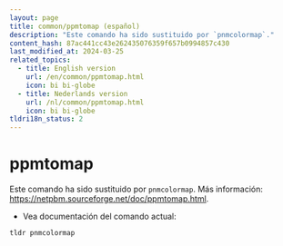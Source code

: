 ```yaml
---
layout: page
title: common/ppmtomap (español)
description: "Este comando ha sido sustituido por `pnmcolormap`."
content_hash: 87ac441cc43e262435076359f657b0994857c430
last_modified_at: 2024-03-25
related_topics:
  - title: English version
    url: /en/common/ppmtomap.html
    icon: bi bi-globe
  - title: Nederlands version
    url: /nl/common/ppmtomap.html
    icon: bi bi-globe
tldri18n_status: 2
---
```

# ppmtomap

Este comando ha sido sustituido por `pnmcolormap`.
Más información: <https://netpbm.sourceforge.net/doc/ppmtomap.html>.

- Vea documentación del comando actual:

`tldr pnmcolormap`

